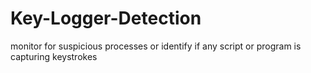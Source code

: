 # Key-Logger-Detection
monitor for suspicious processes or identify if any script or program is capturing keystrokes
